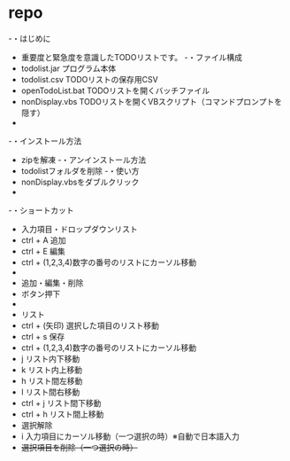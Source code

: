 repo
====

-・はじめに
-  重要度と緊急度を意識したTODOリストです。
-・ファイル構成
-  todolist.jar       プログラム本体
-  todolist.csv       TODOリストの保存用CSV
-  openTodoList.bat     TODOリストを開くバッチファイル
-  nonDisplay.vbs       TODOリストを開くVBスクリプト（コマンドプロンプトを隠す）
-
-・インストール方法
-  zipを解凍
-・アンインストール方法
-  todolistフォルダを削除
-・使い方
-  nonDisplay.vbsをダブルクリック  
-
-・ショートカット
-  入力項目・ドロップダウンリスト
-    ctrl + A     追加
-    ctrl + E     編集
-    ctrl + (1,2,3,4)数字の番号のリストにカーソル移動
-
-  追加・編集・削除
-    <ENTER>     ボタン押下
-
-  リスト
-    ctrl + (矢印)   選択した項目のリスト移動
-    ctrl + s    保存
-    ctrl + (1,2,3,4)数字の番号のリストにカーソル移動
-    j        リスト内下移動
-    k        リスト内上移動
-    h        リスト間左移動
-    l        リスト間右移動
-    ctrl + j    リスト間下移動
-    ctrl + h    リスト間上移動
-    <ESC>       選択解除
-    i         入力項目にカーソル移動（一つ選択の時）※自動で日本語入力
-    <DEL>      選択項目を削除（一つ選択の時）
